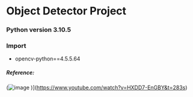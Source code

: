 # Object Detector Project

### Python version 3.10.5

### Import
* opencv-python==4.5.5.64

##### Reference:
(![image](https://user-images.githubusercontent.com/80059240/185273980-d95b75d0-62a1-46ec-8a11-d399ea2a43a7.png)
)](https://www.youtube.com/watch?v=HXDD7-EnGBY&t=283s)

